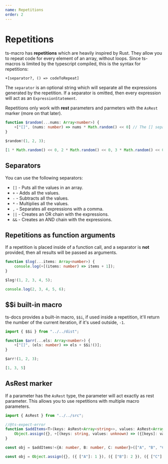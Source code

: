 ```yaml
---
name: Repetitions
order: 2
---
```


# Repetitions

ts-macro has **repetitions** which are heavily inspired by Rust. They allow you to repeat code for every element of an array, without loops. Since ts-macros is limited by the typescript compiled, this is the syntax for repetitions:

```
+[separator?, () => codeToRepeat]
```

The `separator` is an optional string which will separate all the expressions generated by the repetition. If a separator is omitted, then every expression will act as an `ExpressionStatement`. 

Repetitions only work with **rest** parameters and parmeters with the `AsRest` marker (more on that later).

```ts --Macro
function $random(...nums: Array<number>) {
    +["[]", (nums: number) => nums * Math.random() << 0] // The [] separator puts everything in an array
}
```
```ts --Call
$random!(1, 2, 3);
```
```js --Result
[1 * Math.random() << 0, 2 * Math.random() << 0, 3 * Math.random() << 0]
```

## Separators

You can use the following separators:

- `[]` - Puts all the values in an array.
- `+` - Adds all the values.
- `-` - Subtracts all the values.
- `*` - Multiplies all the values.
- `,` - Separates all expressions with a comma.
- `||` - Creates an OR chain with the expressions. 
- `&&` - Creates an AND chain with the expressions.

## Repetitions as function arguments

If a repetition is placed inside of a function call, and a separator is **not** provided, then all results will be passed as arguments.

```ts --Macro
function $log(...items: Array<number>) {
    console.log(+[(items: number) => items + 1]);
}
```
```ts --Call
$log!(1, 2, 3, 4, 5);
```
```ts --Result
console.log(2, 3, 4, 5, 6);
```

## $$i built-in macro

ts-docs provides a built-in macro, `$$i`, if used inside a repetition, it'll return the number of the current iteration, if it's used outside, `-1`.

```ts --Macro
import { $$i } from "../../dist";

function $arr(...els: Array<number>) {
    +["[]", (els: number) => els + $$i!()];
}
```
```ts --Call
$arr!(1, 2, 3);
```
```ts --Result
[1, 3, 5]
```

## AsRest marker

If a parameter has the `AsRest` type, the parameter will act exactly as rest parameter. This allows you to use repetitions with multiple macro parameters.

```ts --Macro
import { AsRest } from "../../src";

//@ts-expect-error
function $addItems<T>(keys: AsRest<Array<string>>, values: AsRest<Array<unknown>>) : T {
    Object.assign({}, +[(keys: string, values: unknown) => ({[keys]: values})])
}
```
```ts --Call
const obj = $addItems!<{A: number, B: number, C: number}>(["A", "B", "C"], [1, 2, 3]);
```
```ts --Result
const obj = Object.assign({}, ({ ["A"]: 1 }), ({ ["B"]: 2 }), ({ ["C"]: 3 }));
```

